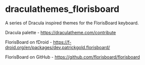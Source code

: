 # draculathemes_florisboard
A series of Dracula inspired themes for the FlorisBoard keyboard.

Dracula palette - https://draculatheme.com/contribute

FlorisBoard on fDroid - https://f-droid.org/en/packages/dev.patrickgold.florisboard/

FlorisBoard on GitHub - https://github.com/florisboard/florisboard
